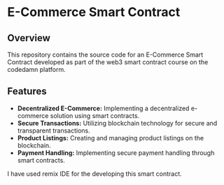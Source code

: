 # E-Commerce Smart Contract

## Overview

This repository contains the source code for an E-Commerce Smart Contract developed as part of the web3 smart contract course on the codedamn platform.

## Features

- **Decentralized E-Commerce:** Implementing a decentralized e-commerce solution using smart contracts.
- **Secure Transactions:** Utilizing blockchain technology for secure and transparent transactions.
- **Product Listings:** Creating and managing product listings on the blockchain.
- **Payment Handling:** Implementing secure payment handling through smart contracts.

I have used remix IDE for the developing this smart contract.
